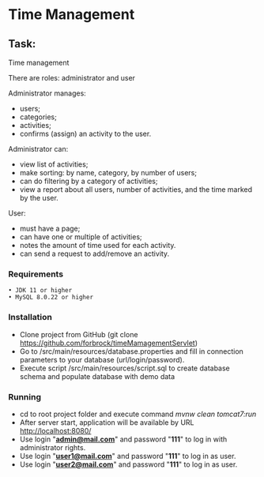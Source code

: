 Time Management
=====================

Task:
-----------------------------------

Time management

There are roles: administrator and user

Administrator manages:
- users;
- categories;
- activities;
- confirms (assign) an activity to the user.

Administrator can: 
- view list of activities;
- make sorting: by name, category, by number of users;
- can do filtering by a category of activities;
- view a report about all users, number of activities, and the time marked by the user.

User: 
- must have a page; 
- can have one or multiple of activities;
- notes the amount of time used for each activity.
- can send a request to add/remove an activity.

### Requirements
    • JDK 11 or higher
    • MySQL 8.0.22 or higher
### Installation
* Clone project from GitHub (git clone https://github.com/forbrock/timeMamagementServlet)
* Go to /src/main/resources/database.properties and fill in connection parameters to your database (url/login/password). 
* Execute script /src/main/resources/script.sql to create database schema and populate database with demo data
    
### Running
* cd to root project folder and execute command *mvnw clean tomcat7:run*
* After server start, application will be available by URL [http://localhost:8080/](http://localhost:8080/) 
* Use login "**admin@mail.com**" and password "**111**" to log in with administrator rights.
* Use login "**user1@mail.com**" and password "**111**" to log in as user.
* Use login "**user2@mail.com**" and password "**111**" to log in as user.